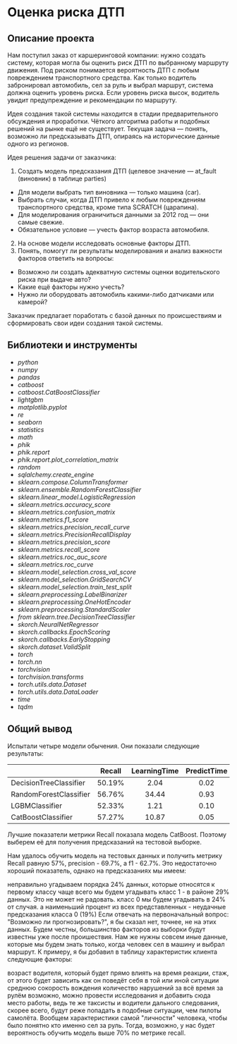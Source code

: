 # Оценка риска ДТП

## Описание проекта

Нам поступил заказ от каршеринговой компании: нужно создать систему, которая могла бы оценить риск ДТП по выбранному маршруту движения. Под риском понимается вероятность ДТП с любым повреждением транспортного средства. Как только водитель забронировал автомобиль, сел за руль и выбрал маршрут, система должна оценить уровень риска. Если уровень риска высок, водитель увидит предупреждение и рекомендации по маршруту.

Идея создания такой системы находится в стадии предварительного обсуждения и проработки. Чёткого алгоритма работы и подобных решений на рынке ещё не существует. Текущая задача — понять, возможно ли предсказывать ДТП, опираясь на исторические данные одного из регионов.

Идея решения задачи от заказчика: 
1. Создать модель предсказания ДТП (целевое значение — at_fault (виновник) в таблице parties) 
- Для модели выбрать тип виновника — только машина (car).
- Выбрать случаи, когда ДТП привело к любым повреждениям транспортного средства, кроме типа SCRATCH (царапина).
- Для моделирования ограничиться данными за 2012 год — они самые свежие.
- Обязательное условие — учесть фактор возраста автомобиля.
2. На основе модели исследовать основные факторы ДТП.
3. Понять, помогут ли результаты моделирования и анализ важности факторов ответить на вопросы: 
- Возможно ли создать адекватную системы оценки водительского риска при выдаче авто?
- Какие ещё факторы нужно учесть?
- Нужно ли оборудовать автомобиль какими-либо датчиками или камерой?

Заказчик предлагает поработать с базой данных по происшествиям и сформировать свои идеи создания такой системы.

## Библиотеки и инструменты
- *python*
- *numpy*
- *pandas*
- *catboost*
- *catboost.CatBoostClassifier*
- *lightgbm*
- *matplotlib.pyplot*
- *re*
- *seaborn*
- *statistics*
- *math*
- *phik*
- *phik.report*
- *phik.report.plot_correlation_matrix*
- *random*
- *sqlalchemy.create_engine*
- *sklearn.compose.ColumnTransformer*
- *sklearn.ensemble.RandomForestClassifier*
- *sklearn.linear_model.LogisticRegression*
- *sklearn.metrics.accuracy_score*
- *sklearn.metrics.confusion_matrix*
- *sklearn.metrics.f1_score*
- *sklearn.metrics.precision_recall_curve*
- *sklearn.metrics.PrecisionRecallDisplay*
- *sklearn.metrics.precision_score*
- *sklearn.metrics.recall_score*
- *sklearn.metrics.roc_auc_score*
- *sklearn.metrics.roc_curve*
- *sklearn.model_selection.cross_val_score*
- *sklearn.model_selection.GridSearchCV*
- *sklearn.model_selection.train_test_split*
- *sklearn.preprocessing.LabelBinarizer*
- *sklearn.preprocessing.OneHotEncoder*
- *sklearn.preprocessing.StandardScaler*
- *from sklearn.tree.DecisionTreeClassifier*
- *skorch.NeuralNetRegressor*
- *skorch.callbacks.EpochScoring*
- *skorch.callbacks.EarlyStopping*
- *skorch.dataset.ValidSplit*
- *torch*
- *torch.nn*
- *torchvision*
- *torchvision.transforms*
- *torch.utils.data.Dataset*
- *torch.utils.data.DataLoader*
- *time*
- *tqdm*

## Общий вывод

Испытали четыре модели обычения. Они показали следующие результаты:

|  | Recall | LearningTime | PredictTime |
|:------ |:-----:|:-----:|:------:|
| DecisionTreeClassifier | 50.19% | 2.04 | 0.02 |
| RandomForestClassifier | 56.76% | 34.44 | 0.93 |
| LGBMClassifier | 52.33% | 1.21 | 0.10 |
| CatBoostClassifier | 57.27% | 10.87 | 0.05 |

Лучшие показатели метрики Recall показала модель CatBoost. Поэтому выберем её для получения предсказаний на тестовой выборке.

Нам удалось обучить модель на тестовых данных и получить метрику Recall равную 57%, precision - 69.7%, а f1 - 62.7%. Это недостаточно хороший показатель, однако на предсказаниях мы имеем:

неправильно угадываем порядка 24% данных, которые относятся к первому классу чаще всего мы будем угадывать класс 1 - в районе 29% данных. Это не может не радовать. класс 0 мы будем угадывать в 24% от случая. а наименьший процент из всех представленных - неудачные предсказания класса 0 (19%) Если отвечать на первоначальный вопрос: "Возможно ли прогнозировать?", я бы сказал нет, точнее, не на этих данных. Будем честны, большинство факторов из выборки будут известны уже после проишествия. Нам же нужны совсем иные данные, которые мы будем знать только, когда человек сел в машину и выбрал маршрут. К примеру, я бы добавил в таблицу характеристик клиента следующие факторы:

возраст водителя, который будет прямо влиять на время реакции, стаж, от этого будет зависить как он поведёт себя в той или иной ситуации среднюю сокорость вождения количество нарушений за всё время за рулём возможно, можно провести исследования и добавить сюда место работы, ведь те же таксисты и водители дального следования, скорее всего, будут реже попадать в подобные ситуации, чем пилоты самолёта. Вообщем характеристики самой "личности" человека, чтобы было понятно кто именно сел за руль. Тогда, возможно, у нас будет вероятность обучить модель выше 70% по метрике recall.